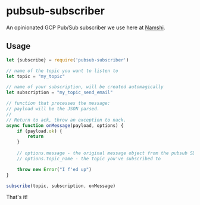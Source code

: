 # pubsub-subscriber

An opinionated GCP Pub/Sub subscriber we use here at [Namshi](https://github.com/namshi).

## Usage

``` js
let {subscribe} = require('pubsub-subscriber')

// name of the topic you want to listen to
let topic = "my_topic" 

// name of your subscription, will be created automagically
let subscription = "my_topic_send_email"

// function that processes the message:
// payload will be the JSON parsed.
// 
// Return to ack, throw an exception to nack.
async function onMessage(payload, options) {
    if (payload.ok) {
        return
    }
    
    // options.message - the original message object from the pubsub SDK
    // options.topic_name - the topic you've subscribed to

    throw new Error("I f'ed up")
}

subscribe(topic, subscription, onMessage)
```

That's it!
